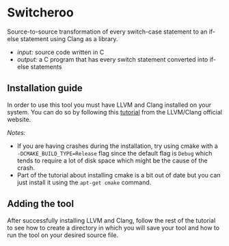 # Switcheroo
Source-to-source transformation of every switch-case statement to an if-else statement using Clang as a library.
* *input:* source code written in C
* *output:* a C program that has every switch statement converted into if-else statements

## Installation guide
In order to use this tool you must have LLVM and Clang installed on your system. You can do so by following this [tutorial](https://clang.llvm.org/docs/LibASTMatchersTutorial.html) from the LLVM/Clang official website.

*Notes:*
* If you are having crashes during the installation, try using cmake with a `-DCMAKE_BUILD_TYPE=Release` flag since the default flag is `Debug` which tends to require a lot of disk space which might be the cause of the crash.
* Part of the tutorial about installing cmake is a bit out of date but you can just install it using the `apt-get cmake` command.

## Adding the tool
After successfully installing LLVM and Clang, follow the rest of the tutorial to see how to create a directory in which you will save your tool and how to run the tool on your desired source file.
